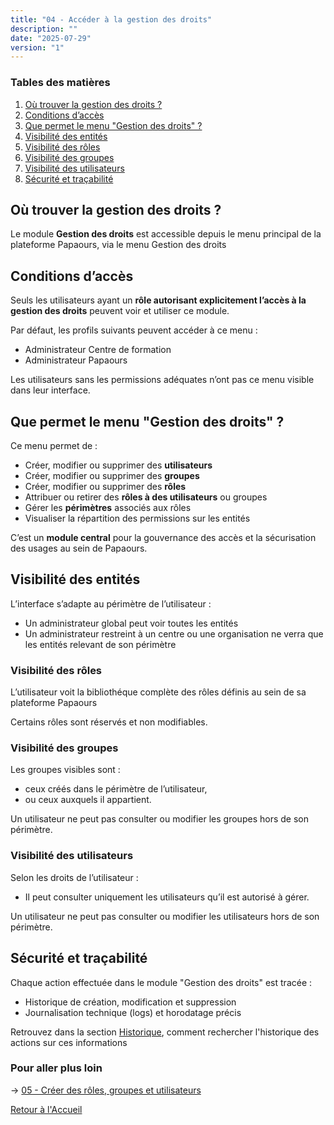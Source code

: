 ```yaml
---
title: "04 - Accéder à la gestion des droits"
description: ""
date: "2025-07-29"
version: "1"
---
```

### Tables des matières

1. [Où trouver la gestion des droits ?](#où-trouver-la-gestion-des-droits)  
2. [Conditions d’accès](#conditions-daccès)  
3. [Que permet le menu "Gestion des droits" ?](#que-permet-le-menu-gestion-des-droits)  
4. [Visibilité des entités](#visibilité-des-entités)  
5. [Visibilité des rôles](#visibilité-des-rôles)  
6. [Visibilité des groupes](#visibilité-des-groupes)  
7. [Visibilité des utilisateurs](#visibilité-des-utilisateurs)  
8. [Sécurité et traçabilité](#sécurité-et-traçabilité)

## Où trouver la gestion des droits ?

Le module **Gestion des droits** est accessible depuis le menu principal de la plateforme Papaours, via le menu Gestion des droits

## Conditions d’accès

Seuls les utilisateurs ayant un **rôle autorisant explicitement l’accès à la gestion des droits** peuvent voir et utiliser ce module.

Par défaut, les profils suivants peuvent accéder à ce menu :
- Administrateur Centre de formation
- Administrateur Papaours

Les utilisateurs sans les permissions adéquates n’ont pas ce menu visible dans leur interface.

## Que permet le menu "Gestion des droits" ?

Ce menu permet de :
- Créer, modifier ou supprimer des **utilisateurs**
- Créer, modifier ou supprimer des **groupes**
- Créer, modifier ou supprimer des **rôles**
- Attribuer ou retirer des **rôles à des utilisateurs** ou groupes
- Gérer les **périmètres** associés aux rôles
- Visualiser la répartition des permissions sur les entités

C’est un **module central** pour la gouvernance des accès et la sécurisation des usages au sein de Papaours.

## Visibilité des entités

L’interface s’adapte au périmètre de l’utilisateur :  
- Un administrateur global peut voir toutes les entités
- Un administrateur restreint à un centre ou une organisation ne verra que les entités relevant de son périmètre

### Visibilité des rôles

L’utilisateur voit la bibliothéque complète des rôles définis au sein de sa plateforme Papaours

Certains rôles sont réservés et non modifiables.

### Visibilité des groupes

Les groupes visibles sont :
- ceux créés dans le périmètre de l’utilisateur,
- ou ceux auxquels il appartient.

Un utilisateur ne peut pas consulter ou modifier les groupes hors de son périmètre.

### Visibilité des utilisateurs

Selon les droits de l’utilisateur :
- Il peut consulter uniquement les utilisateurs qu’il est autorisé à gérer. 

Un utilisateur ne peut pas consulter ou modifier les utilisateurs hors de son périmètre.


## Sécurité et traçabilité

Chaque action effectuée dans le module "Gestion des droits" est tracée :
- Historique de création, modification et suppression
- Journalisation technique (logs) et horodatage précis

Retrouvez dans la section [Historique](../accueil), comment rechercher l'historique des actions sur ces informations


### Pour aller plus loin
-> [05 - Créer des rôles, groupes et utilisateurs](05-creation-des-entites)
   
[Retour à l'Accueil](../accueil)


